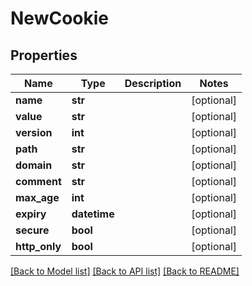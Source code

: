 # NewCookie

## Properties
Name | Type | Description | Notes
------------ | ------------- | ------------- | -------------
**name** | **str** |  | [optional] 
**value** | **str** |  | [optional] 
**version** | **int** |  | [optional] 
**path** | **str** |  | [optional] 
**domain** | **str** |  | [optional] 
**comment** | **str** |  | [optional] 
**max_age** | **int** |  | [optional] 
**expiry** | **datetime** |  | [optional] 
**secure** | **bool** |  | [optional] 
**http_only** | **bool** |  | [optional] 

[[Back to Model list]](../README.md#documentation-for-models) [[Back to API list]](../README.md#documentation-for-api-endpoints) [[Back to README]](../README.md)

